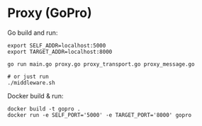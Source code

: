 # Proxy (GoPro)

Go build and run:
```
export SELF_ADDR=localhost:5000
export TARGET_ADDR=localhost:8000

go run main.go proxy.go proxy_transport.go proxy_message.go

# or just run
./middleware.sh
```

Docker build & run:
```
docker build -t gopro .
docker run -e SELF_PORT='5000' -e TARGET_PORT='8000' gopro
```